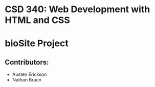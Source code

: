 # CSD 340: Web Development with HTML and CSS
# bioSite Project
## Contributors:
* Austen Erickson
* Nathan Braun
